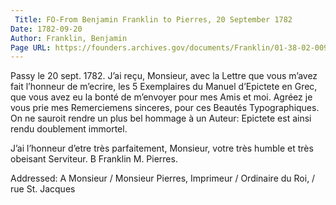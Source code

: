 ```yaml
---
 Title: FO-From Benjamin Franklin to Pierres, 20 September 1782
Date: 1782-09-20
Author: Franklin, Benjamin
Page URL: https://founders.archives.gov/documents/Franklin/01-38-02-0098
---
```


Passy le 20 sept. 1782.
J’ai reçu, Monsieur, avec la Lettre que vous m’avez fait l’honneur de m’ecrire, les 5 Exemplaires du Manuel d’Epictete en Grec, que vous avez eu la bonté de m’envoyer pour mes Amis et moi. Agréez je vous prie mes Remerciemens sinceres, pour ces Beautés Typographiques. On ne sauroit rendre un plus bel hommage à un Auteur: Epictete est ainsi rendu doublement immortel.

J’ai l’honneur d’etre très parfaitement, Monsieur, votre très humble et très obeisant Serviteur.
B Franklin
M. Pierres.
 
Addressed: A Monsieur / Monsieur Pierres, Imprimeur / Ordinaire du Roi, / rue St. Jacques

